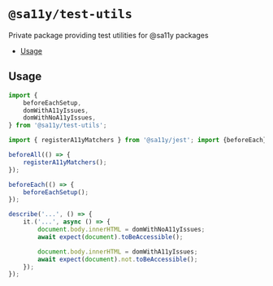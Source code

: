 # `@sa11y/test-utils`

Private package providing test utilities for @sa11y packages

<!-- START doctoc generated TOC please keep comment here to allow auto update -->
<!-- DON'T EDIT THIS SECTION, INSTEAD RE-RUN doctoc TO UPDATE -->

-   [Usage](#usage)

<!-- END doctoc generated TOC please keep comment here to allow auto update -->

## Usage

```typescript
import {
    beforeEachSetup,
    domWithA11yIssues,
    domWithNoA11yIssues,
} from '@sa11y/test-utils';

import { registerA11yMatchers } from '@sa11y/jest'; import {beforeEach} from "@jest/globals";

beforeAll(() => {
    registerA11yMatchers();
});

beforeEach(() => {
    beforeEachSetup();
});

describe('...', () => {
    it.('...', async () => {
        document.body.innerHTML = domWithNoA11yIssues;
        await expect(document).toBeAccessible();

        document.body.innerHTML = domWithA11yIssues;
        await expect(document).not.toBeAccessible();
    });
});
```
